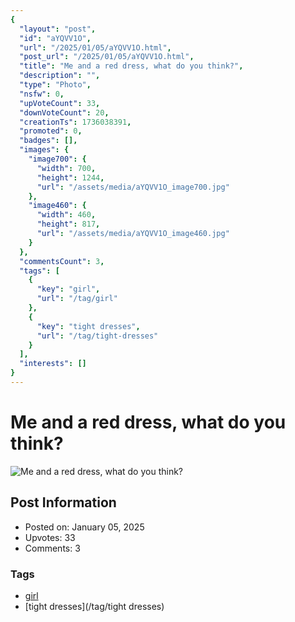 ```yaml
---
{
  "layout": "post",
  "id": "aYQVV1O",
  "url": "/2025/01/05/aYQVV1O.html",
  "post_url": "/2025/01/05/aYQVV1O.html",
  "title": "Me and a red dress, what do you think?",
  "description": "",
  "type": "Photo",
  "nsfw": 0,
  "upVoteCount": 33,
  "downVoteCount": 20,
  "creationTs": 1736038391,
  "promoted": 0,
  "badges": [],
  "images": {
    "image700": {
      "width": 700,
      "height": 1244,
      "url": "/assets/media/aYQVV1O_image700.jpg"
    },
    "image460": {
      "width": 460,
      "height": 817,
      "url": "/assets/media/aYQVV1O_image460.jpg"
    }
  },
  "commentsCount": 3,
  "tags": [
    {
      "key": "girl",
      "url": "/tag/girl"
    },
    {
      "key": "tight dresses",
      "url": "/tag/tight-dresses"
    }
  ],
  "interests": []
}
---
```


# Me and a red dress, what do you think?

![Me and a red dress, what do you think?](/assets/media/aYQVV1O_image700.jpg)

## Post Information

- Posted on: January 05, 2025
- Upvotes: 33
- Comments: 3

### Tags

- [girl](/tag/girl)
- [tight dresses](/tag/tight dresses)
